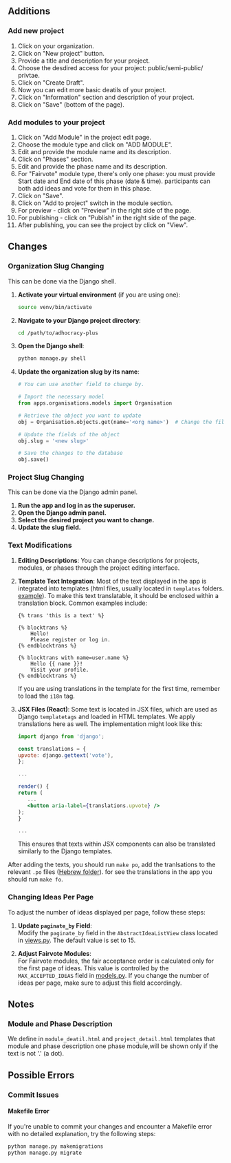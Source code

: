 ## Additions 

### Add new project
1. Click on your organization.
2. Click on "New project" button.
3. Provide a title and description for your project.
4. Choose the desdired access for your project: public/semi-public/ privtae.
5. Click on "Create Draft".
6. Now you can edit more basic deatils of your project.
7. Click on "Information" section and description of your project.
8. Click on "Save" (bottom of the page).

### Add modules to your project
1. Click on "Add Module" in the project edit page.
2. Choose the module type and click on "ADD MODULE".
3. Edit and provide the module name and its description.
4. Click on "Phases" section.
5. Edit and provide the phase name and its description.
6. For "Fairvote" module type, there's only one phase:
        you must provide Start date and End date of this phase (date & time).
        participants can both add ideas and vote for them in this phase.
7. Click on "Save".
8. Click on "Add to project" switch in the module section.
9. For preview - click on "Preview" in the right side of the page.
10. For publishing - click on "Publish" in the right side of the page.
11. After publishing, you can see the project by click on "View".


## Changes

### Organization Slug Changing
This can be done via the Django shell.

1. **Activate your virtual environment** (if you are using one):
   ```bash
   source venv/bin/activate
   ```

2. **Navigate to your Django project directory**:
   ```bash
   cd /path/to/adhocracy-plus
   ```

3. **Open the Django shell**:
   ```bash
   python manage.py shell
   ```

4. **Update the organization slug by its name**:
   ```python
   # You can use another field to change by.

   # Import the necessary model
   from apps.organisations.models import Organisation

   # Retrieve the object you want to update
   obj = Organisation.objects.get(name='<org name>')  # Change the filter criteria as needed

   # Update the fields of the object
   obj.slug = '<new slug>'

   # Save the changes to the database
   obj.save()
   ```

### Project Slug Changing
This can be done via the Django admin panel.

1. **Run the app and log in as the superuser.**
2. **Open the Django admin panel.**
3. **Select the desired project you want to change.**
4. **Update the slug field.**


### Text Modifications

1. **Editing Descriptions**: You can change descriptions for projects, modules, or phases through the project editing interface.

2. **Template Text Integration**: Most of the text displayed in the app is integrated into templates (html files, usually located in `templates` folders. [example](../adhocracy-plus/templates/a4modules/module_detail.html)). To make this text translatable, it should be enclosed within a translation block. Common examples include:

    ```django
    {% trans 'this is a text' %}
    ```

    ```django
    {% blocktrans %}
        Hello!
        Please register or log in.
    {% endblocktrans %}
    ```

    ```django
    {% blocktrans with name=user.name %}
        Hello {{ name }}!
        Visit your profile.
    {% endblocktrans %}
    ```

    If you are using translations in the template for the first time, remember to load the `i18n` tag.

3. **JSX Files (React)**: Some text is located in JSX files, which are used as Django `templatetags` and loaded in HTML templates. We apply translations here as well. The implementation might look like this:

   ```jsx
   import django from 'django';

   const translations = {
   upvote: django.gettext('vote'),
   };

   ...

   render() {
   return (
      ...
      <button aria-label={translations.upvote} />
   );
   }

   ...
   ```

   This ensures that texts within JSX components can also be translated similarly to the Django templates.

After adding the texts, you should run `make po`, add the tranlsations to the relevant `.po` files ([Hebrew folder](../locale-source/locale/he/LC_MESSAGES/)).
for see the translations in the app you should run `make fo`.


### Changing Ideas Per Page

To adjust the number of ideas displayed per page, follow these steps:

1. **Update `paginate_by` Field**:  
   Modify the `paginate_by` field in the `AbstractIdeaListView` class located in [views.py](../apps/ideas/views.py#65). The default value is set to 15.

2. **Adjust Fairvote Modules**:  
   For Fairvote modules, the fair acceptance order is calculated only for the first page of ideas. This value is controlled by the `MAX_ACCEPTED_IDEAS` field in [models.py](../apps/fairvote/models.py#9). If you change the number of ideas per page, make sure to adjust this field accordingly.



## Notes

### Module and Phase Description
We define in `module_deatil.html` and `project_detail.html` templates that module and phase description one phase module,will be shown only if the text is not '.' (a dot).



## Possible Errors

### Commit Issues

#### Makefile Error

If you're unable to commit your changes and encounter a Makefile error with no detailed explanation, try the following steps:

```bash
python manage.py makemigrations
python manage.py migrate
```